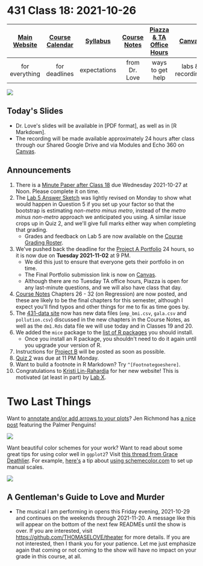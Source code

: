 # 431 Class 18: 2021-10-26

[Main Website](https://thomaselove.github.io/431/) | [Course Calendar](https://thomaselove.github.io/431/calendar.html) | [Syllabus](https://thomaselove.github.io/431-2021-syllabus/) | [Course Notes](https://thomaselove.github.io/431-notes/) | [Piazza & TA Office Hours](https://thomaselove.github.io/431/contact.html) | [Canvas](https://canvas.case.edu) | [Data and Code](https://github.com/THOMASELOVE/431-data)
:-----------: | :--------------: | :----------: | :---------: | :-------------: | :-----------: | :------------:
for everything | for deadlines | expectations | from Dr. Love | ways to get help | labs & recordings | for downloads

![](https://github.com/THOMASELOVE/431-2021/blob/main/classes/class18/images/silge_granato.png)

## Today's Slides

- Dr. Love's slides will be available in [PDF format], as well as in [R Markdown]. 
- The recording will be made available approximately 24 hours after class through our Shared Google Drive and via Modules and Echo 360 on [Canvas](https://canvas.case.edu).

## Announcements

1. There is a [Minute Paper after Class 18](https://bit.ly/431-2021-minute-18) due Wednesday 2021-10-27 at Noon. Please complete it on time.
2. The [Lab 5 Answer Sketch](https://github.com/THOMASELOVE/431-2021/tree/main/labs/lab05/sketch) was lightly revised on Monday to show what would happen in Question 5 if you set up your factor so that the bootstrap is estimating *non-metro minus metro*, instead of the *metro minus non-metro* approach we anticipated you using. A similar issue crops up in Quiz 2, and we'll give full marks either way when completing that grading. 
    - Grades and feedback on Lab 5 are now available on the [Course Grading Roster](https://bit.ly/431-2021-grades).
3. We've pushed back the deadline for the [Project A Portfolio](https://thomaselove.github.io/431-2021-projectA/) 24 hours, so it is now due on **Tuesday 2021-11-02** at 9 PM. 
    - We did this just to ensure that everyone gets their portfolio in on time. 
    - The Final Portfolio submission link is now on [Canvas](https://canvas.case.edu).
    - Although there are no Tuesday TA office hours, Piazza is open for any last-minute questions, and we will also have class that day.
4. [Course Notes](https://thomaselove.github.io/431-notes/) Chapters 26 - 32 (on Regression) are now posted, and these are likely to be the final chapters for this semester, although I expect you'll find typos and other things for me to fix as time goes by.
5. The [431-data site](https://github.com/THOMASELOVE/431-data) now has new data files (`emp_bmi.csv`, `gala.csv` and `pollution.csv`) discussed in the new chapters in the Course Notes, as well as the `dm1.Rds` data file we will use today and in Classes 19 and 20.
6. We added the `mice` package to the [list of R packages](https://thomaselove.github.io/431/r_packages.html) you should install.
    - Once you install an R package, you shouldn't need to do it again until you upgrade your version of R.
8. Instructions for [Project B](https://thomaselove.github.io/431/projects.html) will be posted as soon as possible.
9. [Quiz 2](https://github.com/THOMASELOVE/431-2021/tree/main/quizzes/quiz2) was due at 11 PM Monday. 
10. Want to build a footnote in R Markdown? Try `^[Footnotegoeshere]`.
11. Congratulations to [Kristi Lin-Rahardja](https://kristilinr.netlify.app/) for her new website! This is motivated (at least in part) by [Lab X](https://github.com/THOMASELOVE/431-2021/tree/main/labs/labX).

# Two Last Things

Want to [annotate and/or add arrows to your plots](http://jenrichmond.rbind.io/post/idhtg-how-to-annotate-plots/)? Jen Richmond has [a nice post](http://jenrichmond.rbind.io/post/idhtg-how-to-annotate-plots/) featuring the Palmer Penguins!

![](https://github.com/THOMASELOVE/431-2021/blob/main/classes/class18/images/richmond.png)

Want beautiful color schemes for your work? Want to read about some great tips for using color well in `ggplot2`? Visit [this thread from Grace Deathlier](https://twitter.com/dna_heligrace/status/1316059171821821952). For example, [here's](https://twitter.com/dna_heligrace/status/1316059171821821952) a tip about [using schemecolor.com](https://www.schemecolor.com/) to set up manual scales.

![](https://github.com/THOMASELOVE/431-2021/blob/main/classes/class18/images/deathlier.png)

## A Gentleman's Guide to Love and Murder

- The musical I am performing in opens this Friday evening, 2021-10-29 and continues on the weekends through 2021-11-20. A message like this will appear on the bottom of the next few READMEs until the show is over. If you are interested, visit https://github.com/THOMASELOVE/theater for more details. If you are not interested, then I thank you for your patience. Let me just emphasize again that coming or not coming to the show will have no impact on your grade in this course, at all.
